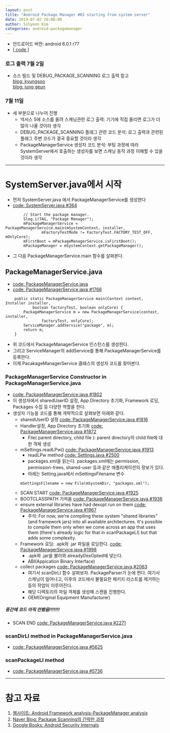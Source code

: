 ```yaml
---
layout: post
title: "Android Package Manager #02 starting from system server"
date: 2019-07-02 20:00:00
author: Sihyeon Kim
categories: android-packagemanager
---
```


- 안드로이드 버전: android 6.0.1 r77  
- [[ code ](https://android.googlesource.com/platform/frameworks/base/+/refs/tags/android-6.0.1_r77)]   

### 로그 출력 7월 2일  
- 소스 빌드 및 DEBUG_PACKAGE_SCANNING 로그 출력 참고  
[blog: kyungsoo](https://rudtn082.github.io/android/PackageManager2-post)  
[blog: jung geun](https://im8768.github.io/15th-post/)  

### 7월 11일  
- 세 부분으로 나누어 진행  
  - 넥서스 5에 소스를 올려 스캐닝관련 로그 출력: 기기에 직접 올리면 로그가 더 많이 나올 것이라 생각    
  - DEBUG_PACKAGE_SCANNING 플래그 관련 코드 분석: 로그 출력과 관련된 플래그 주변 코드가 결국 중요할 것이라 생각    
  - PackageManagerService 생성자 코드 분석: 부팅 과정에 따라 SystemServer에서 호출하는 생성자를 보면 스캐닝 동작 과정 이해할 수 있을 것이라 생각  

---

# SystemServer.java에서 시작  
- 먼저 SystemServer.java 에서 PackageManagerService를 생성한다  
- [ code: SystemServer.java #364 ](https://android.googlesource.com/platform/frameworks/base/+/refs/tags/android-6.0.1_r77/services/java/com/android/server/SystemServer.java#364)  
```
        // Start the package manager.
        Slog.i(TAG, "Package Manager");
        mPackageManagerService = PackageManagerService.main(mSystemContext, installer,
                mFactoryTestMode != FactoryTest.FACTORY_TEST_OFF, mOnlyCore);
        mFirstBoot = mPackageManagerService.isFirstBoot();
        mPackageManager = mSystemContext.getPackageManager();
```  
- 그 다음 PackageManagerService.main 함수를 살펴본다.  

## PackageManagerService.java  
- [ code: PackageManagerService.java ](https://android.googlesource.com/platform/frameworks/base/+/refs/tags/android-6.0.1_r77/services/core/java/com/android/server/pm/PackageManagerService.java)  
- [ code: PackageManagerService.java #1766 ](https://android.googlesource.com/platform/frameworks/base/+/refs/tags/android-6.0.1_r77/services/core/java/com/android/server/pm/PackageManagerService.java#1766)  
```
    public static PackageManagerService main(Context context, Installer installer,
            boolean factoryTest, boolean onlyCore) {
        PackageManagerService m = new PackageManagerService(context, installer,
                factoryTest, onlyCore);
        ServiceManager.addService("package", m);
        return m;
    }
```   
- 위 코드에서 PackageManagerService 인스턴스를 생성한다.  
- 그리고 ServiceManager의 addService를 통해 PackageManagerService를 등록한다.   
- 이제 PacakageManagerService 클래스의 생성자 코드를 찾아본다.  

### PackageManagerService Constructor in PackageManagerService.java  
- [ code: PackageManagerService.java #1802 ](https://android.googlesource.com/platform/frameworks/base/+/refs/tags/android-6.0.1_r77/services/core/java/com/android/server/pm/PackageManagerService.java#1802)  
- 이 생성자에서 sharedUserID 설정, App Directory 초기화, Framework 로딩, Packages 수집 등 다양한 역할을 한다.  
- 생성자 기능을 코드를 통해 개략적으로 살펴보면 아래와 같다.  
  - sharedUserID 설정 [ code: PackageManagerService.java #1816 ](https://android.googlesource.com/platform/frameworks/base/+/refs/tags/android-6.0.1_r77/services/core/java/com/android/server/pm/PackageManagerService.java#1816)  
  - Handler설정, App Directory 초기화 [ code: PackageManagerService.java #1872 ](https://android.googlesource.com/platform/frameworks/base/+/refs/tags/android-6.0.1_r77/services/core/java/com/android/server/pm/PackageManagerService.java#1872)    
    - File( parent directory, child file ): parent directory의 child file에 대한 객체 생성  
  - mSettings.readLPw() [ code: PackageManagerService.java #1913 ](https://android.googlesource.com/platform/frameworks/base/+/refs/tags/android-6.0.1_r77/services/core/java/com/android/server/pm/PackageManagerService.java#1913)  
    - readLPw method [ code: Settings.java #2500 ](https://android.googlesource.com/platform/frameworks/base/+/refs/tags/android-6.0.1_r77/services/core/java/com/android/server/pm/Settings.java#2500)  
    - packages.xml을 읽는다. packages.xml에는 permission, permission-trees, shared-user 등과 같은 애플리케이션의 정보가 있다.  
    - 아래는 Setting.java에서 mSettingsFilename 변수  
    ```
    mSettingsFilename = new File(mSystemDir, "packages.xml");
    ```
  - SCAN START [ code: PackageManagerService.java #1925 ](https://android.googlesource.com/platform/frameworks/base/+/refs/tags/android-6.0.1_r77/services/core/java/com/android/server/pm/PackageManagerService.java#1925)  
  - BOOTCLASSPATH 가져옴 [ code: PackageManagerService.java #1936 ](https://android.googlesource.com/platform/frameworks/base/+/refs/tags/android-6.0.1_r77/services/core/java/com/android/server/pm/PackageManagerService.java#1936)  
  - ensure external libraries have had dexopt run on them [ code: PackageManagerService.java #1967 ](https://android.googlesource.com/platform/frameworks/base/+/refs/tags/android-6.0.1_r77/services/core/java/com/android/server/pm/PackageManagerService.java#1967)  
    - 주석: For now, we're compiling these system "shared libraries" (and framework jars) into all available architectures. It's possible to compile them only when we come across an app that uses them (there's already logic for that in scanPackageLI) but that adds some complexity.  
  - Framework 로딩: .apk와 .jar 파일을 로딩한다. [ code: PackageManagerService.java #1998 ](https://android.googlesource.com/platform/frameworks/base/+/refs/tags/android-6.0.1_r77/services/core/java/com/android/server/pm/PackageManagerService.java#1998)  
    - .apk와 .jar을 불러와 alreadyDexOpted에 넣는다.  
    - ABI(Appication Binary Interface) 
  - collect packages [ code: PackageManagerService.java #2063 ](https://android.googlesource.com/platform/frameworks/base/+/refs/tags/android-6.0.1_r77/services/core/java/com/android/server/pm/PackageManagerService.java#2063)  
    - 여기서 scanDirLI 함수 살펴보자. PackageParser가 눈에 띈다. 여기서 스캐닝이 일어나고, 이후의 코드에서 불필요한 패키지 리스트를 제거하는 등의 작업이 이루어진다.  
    - 해당 디렉토리의 파일 객체를 생성해 스캔을 진행한다.  
    - OEM(Original Equipment Manufacturer)  
##### *중간에 코드 아직 안봤음!!!!!!!*
  - SCAN END [ code: PackageManagerService.java #2271 ](https://android.googlesource.com/platform/frameworks/base/+/refs/tags/android-6.0.1_r77/services/core/java/com/android/server/pm/PackageManagerService.java#2271)

### scanDirLI method in PackageManagerService.java  
-  [ code: PackageManagerService.java #5625 ](https://android.googlesource.com/platform/frameworks/base/+/refs/tags/android-6.0.1_r77/services/core/java/com/android/server/pm/PackageManagerService.java#5625)   

### scanPackageLI method    
- [ code: PackageManagerService.java #5736 ](https://android.googlesource.com/platform/frameworks/base/+/refs/tags/android-6.0.1_r77/services/core/java/com/android/server/pm/PackageManagerService.java#5736)   

---

# 참고 자료  
1. [웹사이트: Android Framework analysis-PackageManager analysis](https://www.programering.com/a/MzN5QzNwATk.html)  
2. [Naver Blog: Package Scanning의 간략한 과정](http://blog.naver.com/PostView.nhn?blogId=hyup8509&logNo=130150211745)  
3. [Google Books: Android Security Internals](https://books.google.co.kr/books?id=-QcvDwAAQBAJ&pg=PA64&dq=packagemanagerservice&hl=ko&sa=X&ved=0ahUKEwidvsHFppbjAhVtEqYKHc_oCiwQ6AEIKDAA#v=onepage&q=packagemanagerservice&f=false)  
